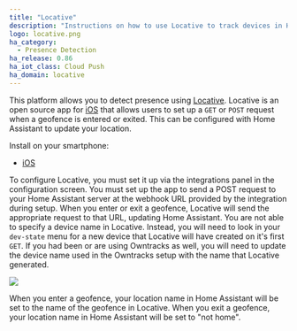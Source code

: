 ```yaml
---
title: "Locative"
description: "Instructions on how to use Locative to track devices in Home Assistant."
logo: locative.png
ha_category:
  - Presence Detection
ha_release: 0.86
ha_iot_class: Cloud Push
ha_domain: locative
---
```


This platform allows you to detect presence using [Locative](https://www.locative.io/). Locative is an open source app for [iOS](https://apps.apple.com/us/app/locative/id725198453?ign-mpt=uo%3D4) that allows users to set up a `GET` or `POST` request when a geofence is entered or exited. This can be configured with Home Assistant to update your location.

Install on your smartphone:

- [iOS](https://apps.apple.com/us/app/locative/id725198453?ign-mpt=uo%3D4)

To configure Locative, you must set it up via the integrations panel in the configuration screen. You must set up the app to send a POST request to your Home Assistant server at the webhook URL provided by the integration during setup. When you enter or exit a geofence, Locative will send the appropriate request to that URL, updating Home Assistant. You are not able to specify a device name in Locative. Instead, you will need to look in your `dev-state` menu for a new device that Locative will have created on it's first `GET`. If you had been or are using Owntracks as well, you will need to update the device name used in the Owntracks setup with the name that Locative generated.

<p class='img'>
  <img src='{{site_root}}/images/screenshots/locative.png'/>
</p>

When you enter a geofence, your location name in Home Assistant will be set to the name of the geofence in Locative. When you exit a geofence, your location name in Home Assistant will be set to "not home".
